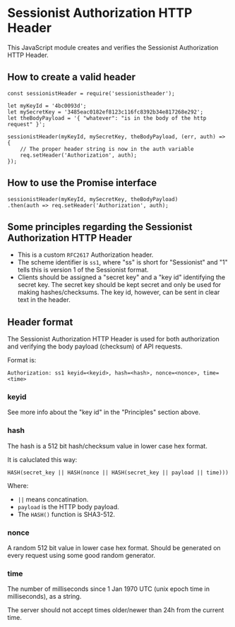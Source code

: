 Sessionist Authorization HTTP Header
=====================================

This JavaScript module creates and verifies the Sessionist Authorization HTTP
Header.

How to create a valid header
-----------------------------

	const sessionistHeader = require('sessionistheader');

	let myKeyId = '4bc0093d';
	let mySecretKey = '3485eac0182ef8123c116fc8392b34e817268e292';
	let theBodyPayload = '{ "whatever": "is in the body of the http request" }';

	sessionistHeader(myKeyId, mySecretKey, theBodyPayload, (err, auth) => {
		// The proper header string is now in the auth variable
		req.setHeader('Authorization', auth);
	});

How to use the Promise interface
---------------------------------

	sessionistHeader(myKeyId, mySecretKey, theBodyPayload)
	.then(auth => req.setHeader('Authorization', auth);

Some principles regarding the Sessionist Authorization HTTP Header
-------------------------------------------------------------------

* This is a custom `RFC2617` Authorization header.
* The scheme identifier is `ss1`, where "ss" is short for "Sessionist"
and "1" tells this is version 1 of the Sessionist format.
* Clients should be assigned a "secret key" and a "key id" identifying the
secret key. The secret key should be kept secret and only be used for making
hashes/checksums. The key id, however, can be sent in clear text in the
header.

Header format
--------------

The Sessionist Authorization HTTP Header is used for both authorization and
verifying the body payload (checksum) of API requests.

Format is:

	Authorization: ss1 keyid=<keyid>, hash=<hash>, nonce=<nonce>, time=<time>

### keyid

See more info about the "key id" in the "Principles" section above.

### hash

The hash is a 512 bit hash/checksum value in lower case hex format.

It is caluclated this way:

	HASH(secret_key || HASH(nonce || HASH(secret_key || payload || time)))

Where:

* `||` means concatination.
* `payload` is the HTTP body payload.
* The `HASH()` function is SHA3-512.

### nonce 

A random 512 bit value in lower case hex format. Should be generated on every
request using some good random generator.

### time

The number of milliseconds since 1 Jan 1970 UTC (unix epoch time in
milliseconds), as a string.

The server should not accept times older/newer than 24h from the current time.

